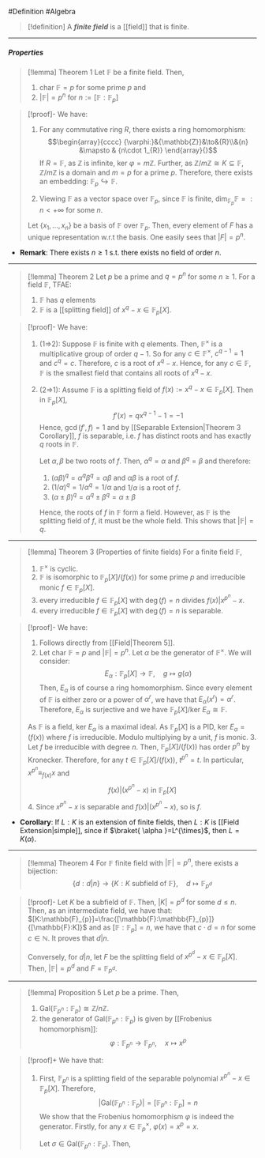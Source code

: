#Definition #Algebra 
> [!definition]
> A ***finite field*** is a [[field]] that is finite.
---
##### Properties

> [!lemma] Theorem 1
> Let $\mathbb{F}$ be a finite field. Then, 
> 1. $\text{char }\mathbb{F}=p$ for some prime $p$ and 
> 2. $\left| \mathbb{F} \right|=p^n$ for $n:=[\mathbb{F}:\mathbb{F}_{p}]$

> [!proof]-
> We have:
> 1. For any commutative ring $R$, there exists a ring homomorphism: $$\begin{array}{cccc} {\varphi:}&{\mathbb{Z}}&\to&{R}\\&{n} &\mapsto & {n\cdot 1_{R}} \end{array}{}$$If $R=\mathbb{F}$, as $\mathbb{Z}$ is infinite, $\text{ker }\varphi=m\mathbb{Z}$. Further, as $\mathbb{Z} / m\mathbb{Z}\cong K\subseteq \mathbb{F}$,  $\mathbb{Z} / m\mathbb{Z}$ is a domain and $m=p$ for a prime $p$. Therefore, there exists an embedding: $\mathbb{F}_{p}\hookrightarrow \mathbb{F}$. 
> 
> 2. Viewing $\mathbb{F}$ as a vector space over $\mathbb{F}_{p}$, since $\mathbb{F}$ is finite, $\text{dim}_{\mathbb{F}_{p}}\mathbb{F}=:n<+\infty$ for some $n$.
> 
> 	Let $\{ x_{1},\dots,x_{n} \}$ be a basis of $\mathbb{F}$ over $\mathbb{F}_{p}$. Then, every element of $F$ has a unique representation w.r.t the basis. One easily sees that $\left| F \right|=p^n$.
- **Remark**: There exists $n\geq 1$ s.t. there exists no field of order $n$.
---
> [!lemma] Theorem 2
> Let $p$ be a prime and $q=p^n$ for some $n\geq 1$. For a field $\mathbb{F}$, TFAE:
> 1. $\mathbb{F}$ has $q$ elements 
> 2. $\mathbb{F}$ is a [[splitting field]] of $x^q-x\in \mathbb{F}_{p}[X]$. 

> [!proof]-
> We have:
> 1. (1=>2): Suppose $\mathbb{F}$ is finite with $q$ elements. Then, $\mathbb{F}^\times$ is a multiplicative group of order $q-1$. So for any $c\in \mathbb{F}^\times$, $c^{q-1}=1$ and $c^q=c$. Therefore, $c$ is a root of $x^q-x$. Hence, for any $c\in \mathbb{F}$,  $\mathbb{F}$ is the smallest field that contains all roots of $x^q-x$.
> 2. (2=>1): Assume $\mathbb{F}$ is a splitting field of $f(x):=x^q-x\in \mathbb{F}_{p}[X]$. Then in $\mathbb{F}_{p}[X]$,  $$f'(x)=qx^{q-1}-1=-1$$Hence, $\gcd(f',f)=1$ and by [[Separable Extension|Theorem 3 Corollary]], $f$ is separable, i.e. $f$ has distinct roots and has exactly $q$ roots in $\mathbb{F}$. 
>    
>    Let $\alpha,\beta$ be two roots of $f$. Then, $\alpha^q=\alpha$ and $\beta^q=\beta$ and therefore: 
>    1. $(\alpha\beta)^q=\alpha^q\beta^q=\alpha\beta$ and $\alpha\beta$ is a root of $f$. 
>    2. $(1 / \alpha)^q=1 / \alpha^q=1 / \alpha$ and $1 / \alpha$ is a root of $f$.
>    3. $(\alpha\pm\beta)^q=\alpha^q\pm\beta^q=\alpha\pm\beta$
>  
>    Hence, the roots of $f$ in $\mathbb{F}$ form a field. However, as $\mathbb{F}$ is the splitting field of $f$, it must be the whole field. This shows that $\left| \mathbb{F} \right|=q$.
---
> [!lemma] Theorem 3 (Properties of finite fields)
> For a finite field $\mathbb{F}$, 
> 1. $\mathbb{F}^{\times}$ is cyclic.
> 2. $\mathbb{F}$ is isomorphic to $\mathbb{F}_{p}[X] / (f(x))$ for some prime $p$ and irreducible monic $f\in \mathbb{F}_{p}[X]$.
> 3. every irreducible $f\in \mathbb{F}_{p}[X]$ with $\deg(f)=n$ divides $f(x)|x^{p^n}-x$.
> 4. every irreducible $f\in \mathbb{F}_{p}[X]$ with $\deg(f)=n$ is separable.


> [!proof]-
> We have:
> 1. Follows directly from [[Field|Theorem 5]].
> 2. Let $\text{char } \mathbb{F}=p$ and $\left| \mathbb{F} \right|=p^n$. Let $\alpha$ be the generator of $\mathbb{F}^\times$. We will consider: $$E_{\alpha}:\mathbb{F}_{p}[X]\to \mathbb{F},\quad g\mapsto g(\alpha)$$
> 	Then, $E_{\alpha}$ is of course a ring homomorphism. Since every element of $\mathbb{F}$ is either zero or a power of $\alpha^r$, we have that $E_{\alpha}(x^r)=\alpha^r$. Therefore, $E_{\alpha}$ is surjective and we have $\mathbb{F}_{p}[X] / \text{ker }E_{\alpha}\cong \mathbb{F}$.
> 	
> 	As $\mathbb{F}$ is a field, $\text{ker }E_{\alpha}$ is a maximal ideal. As $\mathbb{F}_{p}[X]$ is a PID, $\text{ker }E_{\alpha}=(f(x))$ where $f$ is irreducible. Modulo multiplying by a unit, $f$ is monic. 
> 3. Let $f$ be irreducible with degree $n$. Then, $\mathbb{F}_{p}[X] / (f(x))$ has order $p^n$ by Kronecker. Therefore, for any $t\in \mathbb{F}_{p}[X] / (f(x))$, $t^{p^n}=t$. In particular, $x^{p^n}\equiv_{f(x)}x$ and $$f(x)|(x^{p^n}-x)\text{ in }\mathbb{F}_{p}[X]$$
> 4. Since $x^{p^n}-x$ is separable and $f(x)|(x^{p^n}-x)$, so is $f$. 
- **Corollary**: If $L:K$ is an extension of finite fields, then $L:K$ is [[Field Extension|simple]], since if $\braket{ \alpha  }=L^{\times}$, then $L=K(\alpha)$.
---
> [!lemma] Theorem 4
> For $\mathbb{F}$ finite field with $\left| \mathbb{F} \right|=p^n$, there exists a bijection: $$\{ d:d|n \}\to\{ K:K\text{ subfield of }\mathbb{F} \},\quad d\mapsto \mathbb{F}_{p^d}$$ 

> [!proof]-
> Let $K$ be a subfield of $\mathbb{F}$. Then, $\left| K \right|=p^d$ for some $d\leq n$.  Then, as an intermediate field, we have that: $[K:\mathbb{F}_{p}]=\frac{[\mathbb{F}:\mathbb{F}_{p}]}{[\mathbb{F}:K]}$ and as $[\mathbb{F}:\mathbb{F}_{p}]=n$, we have that $c\cdot d=n$ for some $c\in \mathbb{N}$. It proves that $d|n$.
> 
> Conversely, for $d|n$, let $F$ be the splitting field of $x^{p^d}-x\in \mathbb{F}_{p}[X]$. Then, $\left| \mathbb{F} \right|=p^d$ and $F=\mathbb{F}_{p^d}$.
---
> [!lemma] Proposition 5
> Let $p$ be a prime. Then, 
> 1. $\text{Gal}(\mathbb{F}_{p^n}:\mathbb{F}_{p})\cong \mathbb{Z} /n\mathbb{Z}$.
> 2. the generator of $\text{Gal}(\mathbb{F}_{p^n}:\mathbb{F}_{p})$ is given by [[Frobenius homomorphism]]: $$\varphi:\mathbb{F}_{p^n}\to \mathbb{F}_{p^n},\quad x\mapsto x^p$$

> [!proof]+
> We have that:
> 1. First, $\mathbb{F}_{p^n}$ is a splitting field of the separable polynomial $x^{p^n}-x\in \mathbb{F}_{p}[X]$. Therefore, $$\left| \text{Gal}(\mathbb{F}_{p^n}:\mathbb{F}_{p}) \right| =[\mathbb{F}_{p^n}:\mathbb{F}_{p}]=n$$We show that the Frobenius homomorphism $\varphi$ is indeed the generator. Firstly, for any $x\in \mathbb{F}_{p}^\times$, $\varphi(x)=x^p=x$.
>    
>    Let $\sigma\in \text{Gal}(\mathbb{F}_{p^n}:\mathbb{F}_{p})$. Then, 